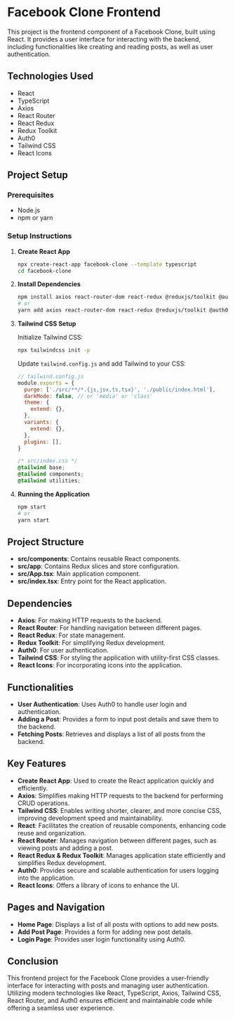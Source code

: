 # Facebook Clone Frontend

This project is the frontend component of a Facebook Clone, built using React. It provides a user interface for interacting with the backend, including functionalities like creating and reading posts, as well as user authentication.

## Technologies Used

- React
- TypeScript
- Axios
- React Router
- React Redux
- Redux Toolkit
- Auth0
- Tailwind CSS
- React Icons

## Project Setup

### Prerequisites

- Node.js
- npm or yarn

### Setup Instructions

1. **Create React App**

    ```bash
    npx create-react-app facebook-clone --template typescript
    cd facebook-clone
    ```

2. **Install Dependencies**

    ```bash
    npm install axios react-router-dom react-redux @reduxjs/toolkit @auth0/auth0-react react-icons tailwindcss
    # or
    yarn add axios react-router-dom react-redux @reduxjs/toolkit @auth0/auth0-react react-icons tailwindcss
    ```

3. **Tailwind CSS Setup**

    Initialize Tailwind CSS:

    ```bash
    npx tailwindcss init -p
    ```

    Update `tailwind.config.js` and add Tailwind to your CSS:

    ```javascript
    // tailwind.config.js
    module.exports = {
      purge: ['./src/**/*.{js,jsx,ts,tsx}', './public/index.html'],
      darkMode: false, // or 'media' or 'class'
      theme: {
        extend: {},
      },
      variants: {
        extend: {},
      },
      plugins: [],
    }
    ```

    ```css
    /* src/index.css */
    @tailwind base;
    @tailwind components;
    @tailwind utilities;
    ```

4. **Running the Application**

    ```bash
    npm start
    # or
    yarn start
    ```

## Project Structure

- **src/components**: Contains reusable React components.
- **src/app**: Contains Redux slices and store configuration.
- **src/App.tsx**: Main application component.
- **src/index.tsx**: Entry point for the React application.

## Dependencies

- **Axios**: For making HTTP requests to the backend.
- **React Router**: For handling navigation between different pages.
- **React Redux**: For state management.
- **Redux Toolkit**: For simplifying Redux development.
- **Auth0**: For user authentication.
- **Tailwind CSS**: For styling the application with utility-first CSS classes.
- **React Icons**: For incorporating icons into the application.

## Functionalities

- **User Authentication**: Uses Auth0 to handle user login and authentication.
- **Adding a Post**: Provides a form to input post details and save them to the backend.
- **Fetching Posts**: Retrieves and displays a list of all posts from the backend.

## Key Features

- **Create React App**: Used to create the React application quickly and efficiently.
- **Axios**: Simplifies making HTTP requests to the backend for performing CRUD operations.
- **Tailwind CSS**: Enables writing shorter, clearer, and more concise CSS, improving development speed and maintainability.
- **React**: Facilitates the creation of reusable components, enhancing code reuse and organization.
- **React Router**: Manages navigation between different pages, such as viewing posts and adding a post.
- **React Redux & Redux Toolkit**: Manages application state efficiently and simplifies Redux development.
- **Auth0**: Provides secure and scalable authentication for users logging into the application.
- **React Icons**: Offers a library of icons to enhance the UI.

## Pages and Navigation

- **Home Page**: Displays a list of all posts with options to add new posts.
- **Add Post Page**: Provides a form for adding new post details.
- **Login Page**: Provides user login functionality using Auth0.

## Conclusion

This frontend project for the Facebook Clone provides a user-friendly interface for interacting with posts and managing user authentication. Utilizing modern technologies like React, TypeScript, Axios, Tailwind CSS, React Router, and Auth0 ensures efficient and maintainable code while offering a seamless user experience.
